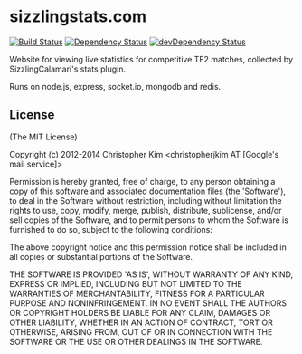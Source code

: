 # sizzlingstats.com

[![Build Status](https://travis-ci.org/SizzlingStats/sizzlingstats.com.png?branch=master)](https://travis-ci.org/SizzlingStats/sizzlingstats.com)
[![Dependency Status](https://david-dm.org/SizzlingStats/sizzlingstats.com.png)](https://david-dm.org/SizzlingStats/sizzlingstats.com)
[![devDependency Status](https://david-dm.org/SizzlingStats/sizzlingstats.com/dev-status.png)](https://david-dm.org/SizzlingStats/sizzlingstats.com#info=devDependencies)

Website for viewing live statistics for competitive TF2 matches, collected by SizzlingCalamari's stats plugin.

Runs on node.js, express, socket.io, mongodb and redis.


## License

(The MIT License)

Copyright (c) 2012-2014 Christopher Kim \<christopherjkim AT [Google's mail service]\>

Permission is hereby granted, free of charge, to any person obtaining
a copy of this software and associated documentation files (the
'Software'), to deal in the Software without restriction, including
without limitation the rights to use, copy, modify, merge, publish,
distribute, sublicense, and/or sell copies of the Software, and to
permit persons to whom the Software is furnished to do so, subject to
the following conditions:

The above copyright notice and this permission notice shall be
included in all copies or substantial portions of the Software.

THE SOFTWARE IS PROVIDED 'AS IS', WITHOUT WARRANTY OF ANY KIND,
EXPRESS OR IMPLIED, INCLUDING BUT NOT LIMITED TO THE WARRANTIES OF
MERCHANTABILITY, FITNESS FOR A PARTICULAR PURPOSE AND NONINFRINGEMENT.
IN NO EVENT SHALL THE AUTHORS OR COPYRIGHT HOLDERS BE LIABLE FOR ANY
CLAIM, DAMAGES OR OTHER LIABILITY, WHETHER IN AN ACTION OF CONTRACT,
TORT OR OTHERWISE, ARISING FROM, OUT OF OR IN CONNECTION WITH THE
SOFTWARE OR THE USE OR OTHER DEALINGS IN THE SOFTWARE.
